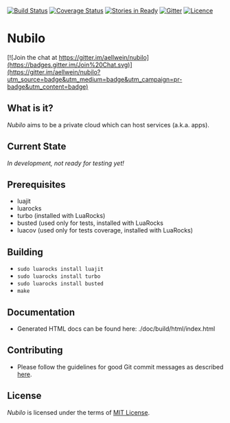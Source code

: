 [![Build Status](https://travis-ci.org/aellwein/nubilo.svg?branch=master)](https://travis-ci.org/aellwein/nubilo) [![Coverage Status](https://coveralls.io/repos/aellwein/nubilo/badge.svg?branch=master&service=github)](https://coveralls.io/github/aellwein/nubilo?branch=master) [![Stories in Ready](https://badge.waffle.io/aellwein/nubilo.png?label=ready&title=Ready)](https://waffle.io/aellwein/nubilo) [![Gitter](https://badges.gitter.im/Join%20Chat.svg)](https://gitter.im/aellwein/nubilo?utm_source=badge&utm_medium=badge&utm_campaign=pr-badge) [![Licence](http://img.shields.io/badge/Licence-MIT-brightgreen.svg)](LICENSE)


Nubilo
======

[![Join the chat at https://gitter.im/aellwein/nubilo](https://badges.gitter.im/Join%20Chat.svg)](https://gitter.im/aellwein/nubilo?utm_source=badge&utm_medium=badge&utm_campaign=pr-badge&utm_content=badge)

What is it?
-----------

*Nubilo* aims to be a private cloud which can host services (a.k.a. apps). 

Current State
-------------

*In development, not ready for testing yet!*

Prerequisites
-------------

* luajit
* luarocks
* turbo (installed with LuaRocks)
* busted (used only for tests, installed with LuaRocks
* luacov (used only for tests coverage, installed with LuaRocks)

Building
--------

* ``sudo luarocks install luajit``
* ``sudo luarocks install turbo``
* ``sudo luarocks install busted``
* ``make``


Documentation
-------------

* Generated HTML docs can be found here: ./doc/build/html/index.html


Contributing
------------
* Please follow the guidelines for good Git commit messages as described
  [here](http://chris.beams.io/posts/git-commit/).


License
-------

*Nubilo* is licensed under the terms of [MIT License](LICENSE). 
 
 
